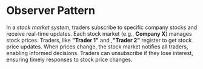 # Observer Pattern

In a *stock market system*, traders subscribe to specific company stocks and receive real-time updates. Each stock market (e.g., **Company X**) manages stock prices. Traders, like **"Trader 1"** and ,**"Trader 2"** register to get stock price updates. When prices change, the stock market notifies all traders, enabling informed decisions. Traders can unsubscribe if they lose interest, ensuring timely responses to stock price changes.